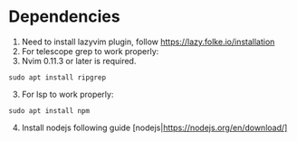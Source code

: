 # Dependencies
1. Need to install lazyvim plugin, follow https://lazy.folke.io/installation
2. For telescope grep to work properly:
3. Nvim 0.11.3 or later is required.
```
sudo apt install ripgrep
```
3. For lsp to work properly:
```
sudo apt install npm
```
4. Install nodejs following guide [nodejs|https://nodejs.org/en/download/]
